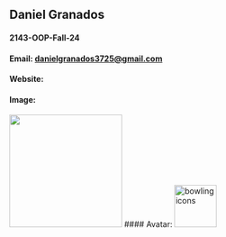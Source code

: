 ## Daniel Granados 
#### 2143-OOP-Fall-24
#### Email: danielgranados3725@gmail.com
#### Website: 
#### Image: 
<img src="https://thumbs2.imgbox.com/1c/fc/UN1OC8vS_t.jpeg" width="200">
#### Avatar: 
<img src="https://www.flaticon.com/free-icons/bowling" title="bowling icons" width="75">

